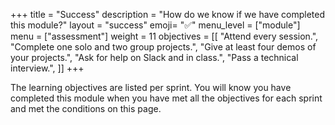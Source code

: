 +++
title = "Success"
description = "How do we know if we have completed this module?"
layout = "success"
emoji= "✅"
menu_level = ["module"]
menu = ["assessment"]
weight = 11
objectives = [[
  "Attend every session.",
  "Complete one solo and two group projects.",
  "Give at least four demos of your projects.",
  "Ask for help on Slack and in class.",
  "Pass a technical interview.",
]]
+++

The learning objectives are listed per sprint. You will know you have completed this module when you have met all the objectives for each sprint and met the conditions on this page.
